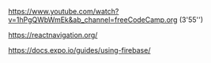 https://www.youtube.com/watch?v=1hPgQWbWmEk&ab_channel=freeCodeCamp.org (3'55'')

https://reactnavigation.org/

https://docs.expo.io/guides/using-firebase/